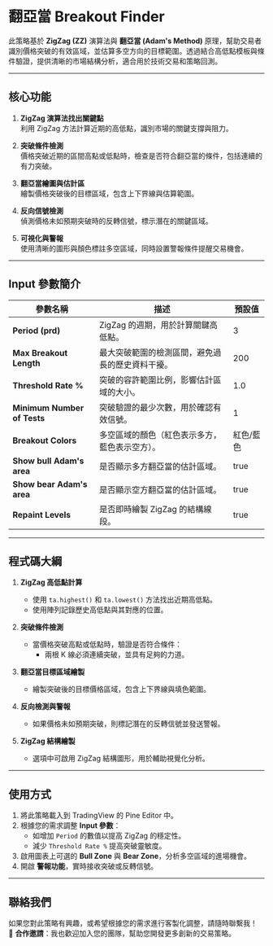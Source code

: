 # 翻亞當 Breakout Finder

此策略基於 **ZigZag (ZZ)** 演算法與 **翻亞當 (Adam's Method)** 原理，幫助交易者識別價格突破的有效區域，並估算多空方向的目標範圍。透過結合高低點模板與條件驗證，提供清晰的市場結構分析，適合用於技術交易和策略回測。

---

## 核心功能

1. **ZigZag 演算法找出關鍵點**  
   利用 ZigZag 方法計算近期的高低點，識別市場的關鍵支撐與阻力。

2. **突破條件檢測**  
   價格突破近期的區間高點或低點時，檢查是否符合翻亞當的條件，包括連續的有力突破。

3. **翻亞當繪圖與估計區**  
   繪製價格突破後的目標區域，包含上下界線與估算範圍。

4. **反向信號檢測**  
   偵測價格未如預期突破時的反轉信號，標示潛在的關鍵區域。

5. **可視化與警報**  
   使用清晰的圖形與顏色標註多空區域，同時設置警報條件提醒交易機會。

---

## Input 參數簡介

| 參數名稱                 | 描述                                                | 預設值  |
|--------------------------|-----------------------------------------------------|---------|
| **Period (prd)**         | ZigZag 的週期，用於計算關鍵高低點。                 | 3       |
| **Max Breakout Length**  | 最大突破範圍的檢測區間，避免過長的歷史資料干擾。     | 200     |
| **Threshold Rate %**     | 突破的容許範圍比例，影響估計區域的大小。             | 1.0     |
| **Minimum Number of Tests** | 突破驗證的最少次數，用於確認有效信號。              | 1       |
| **Breakout Colors**      | 多空區域的顏色（紅色表示多方，藍色表示空方）。      | 紅色/藍色 |
| **Show bull Adam's area**| 是否顯示多方翻亞當的估計區域。                      | true    |
| **Show bear Adam's area**| 是否顯示空方翻亞當的估計區域。                      | true    |
| **Repaint Levels**       | 是否即時繪製 ZigZag 的結構線段。                    | true    |

---

## 程式碼大綱

1. **ZigZag 高低點計算**  
   - 使用 `ta.highest()` 和 `ta.lowest()` 方法找出近期高低點。
   - 使用陣列記錄歷史高低點與其對應的位置。

2. **突破條件檢測**  
   - 當價格突破高點或低點時，驗證是否符合條件：
     - 兩根 K 線必須連續突破，並具有足夠的力道。

3. **翻亞當目標區域繪製**  
   - 繪製突破後的目標價格區域，包含上下界線與填色範圍。

4. **反向檢測與警報**  
   - 如果價格未如預期突破，則標記潛在的反轉信號並發送警報。

5. **ZigZag 結構繪製**  
   - 選項中可啟用 ZigZag 結構圖形，用於輔助視覺化分析。

---

## 使用方式

1. 將此策略載入到 TradingView 的 Pine Editor 中。
2. 根據您的需求調整 **Input 參數**：
   - 如增加 `Period` 的數值以提高 ZigZag 的穩定性。
   - 減少 `Threshold Rate %` 提高突破靈敏度。
3. 啟用圖表上可選的 **Bull Zone** 與 **Bear Zone**，分析多空區域的進場機會。
4. 開啟 **警報功能**，實時接收突破或反轉信號。

---

## 聯絡我們

如果您對此策略有興趣，或希望根據您的需求進行客製化調整，請隨時聯繫我！  
🤝 **合作邀請**：我也歡迎加入您的團隊，幫助您開發更多創新的交易策略。

